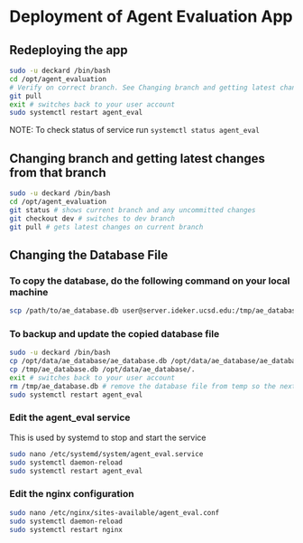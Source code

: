 # Deployment of Agent Evaluation App

## Redeploying the app


```bash
sudo -u deckard /bin/bash
cd /opt/agent_evaluation
# Verify on correct branch. See Changing branch and getting latest changes from that branch
git pull
exit # switches back to your user account
sudo systemctl restart agent_eval
```

NOTE: To check status of service run `systemctl status agent_eval`

## Changing branch and getting latest changes from that branch

```bash
sudo -u deckard /bin/bash
cd /opt/agent_evaluation
git status # shows current branch and any uncommitted changes
git checkout dev # switches to dev branch
git pull # gets latest changes on current branch
```

## Changing the Database File


### To copy the database, do the following command on your local machine

```bash
scp /path/to/ae_database.db user@server.ideker.ucsd.edu:/tmp/ae_database.db
```

### To backup and update the copied database file

 ```bash
 sudo -u deckard /bin/bash
 cp /opt/data/ae_database/ae_database.db /opt/data/ae_database/ae_database.db.bk.`date +%s`
 cp /tmp/ae_database.db /opt/data/ae_database/.
 exit # switches back to your user account
 rm /tmp/ae_database.db # remove the database file from temp so the next upload does NOT fail
 sudo systemctl restart agent_eval
 ```

### Edit the agent_eval service

This is used by systemd to stop and start the service

```bash
sudo nano /etc/systemd/system/agent_eval.service
sudo systemctl daemon-reload
sudo systemctl restart agent_eval
```

### Edit the nginx configuration

```bash
sudo nano /etc/nginx/sites-available/agent_eval.conf
sudo systemctl daemon-reload
sudo systemctl restart nginx
